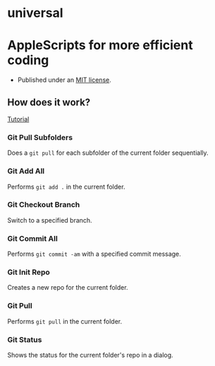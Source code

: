 universal
=========

# AppleScripts for more efficient coding

* Published under an [MIT license](http://www.opensource.org/licenses/mit-license.html).

## How does it work?
<a href='http://http://youtu.be/CT7OLEwbcUo'>Tutorial</a>


### Git Pull Subfolders
Does a `git pull` for each subfolder of the current folder sequentially.

### Git Add All
Performs `git add .` in the current folder.

### Git Checkout Branch
Switch to a specified branch.

### Git Commit All
Performs `git commit -am` with a specified commit message.

### Git Init Repo
Creates a new repo for the current folder.

### Git Pull
Performs `git pull` in the current folder.

### Git Status
Shows the status for the current folder's repo in a dialog.